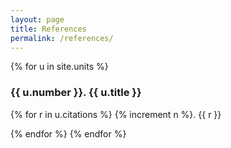 ```yaml
---
layout: page
title: References
permalink: /references/
---
```


{% for u in site.units %}
### {{ u.number }}. {{ u.title }}

{% for r in u.citations %}
{% increment n %}. {{ r }}

{% endfor %}
{% endfor %}

